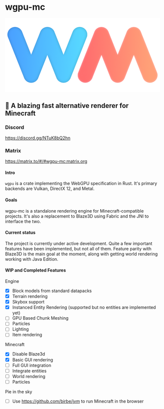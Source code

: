 # wgpu-mc

![img](media/logo.png)

## 🚀 A blazing fast alternative renderer for Minecraft
### Discord
https://discord.gg/NTuK8bQ2hn
### Matrix
https://matrix.to/#/#wgpu-mc:matrix.org

#### Intro

`wgpu` is a crate implementing the WebGPU specification in Rust. It's primary backends are Vulkan, DirectX 12, and Metal.


#### Goals

wgpu-mc is a standalone rendering engine for Minecraft-compatible projects. It's also a
replacement to Blaze3D using Fabric and the JNI to interface the two. 

#### Current status

The project is currently under active development. Quite a few important features have been implemented,
but not all of them. Feature parity with Blaze3D is the main goal at the moment, along with getting world rendering working
with Java Edition.

#### WIP and Completed Features

Engine

- [x] Block models from standard datapacks
- [x] Terrain rendering
- [x] Skybox support
- [x] Instanced Entity Rendering (supported but no entities are implemented yet)
- [ ] GPU Based Chunk Meshing
- [ ] Particles
- [ ] Lighting
- [ ] Item rendering

Minecraft

- [x] Disable Blaze3d
- [x] Basic GUI rendering
- [ ] Full GUI integration
- [ ] Integrate entities
- [ ] World rendering
- [ ] Particles

Pie in the sky

- [ ] Use https://github.com/birbe/jvm to run Minecraft in the browser